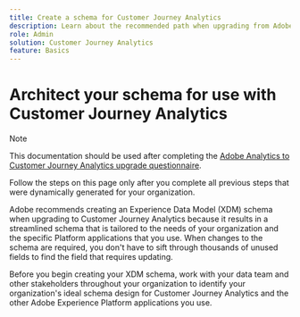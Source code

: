 ```yaml
---
title: Create a schema for Customer Journey Analytics
description: Learn about the recommended path when upgrading from Adobe Analytics to Customer Journey Analytics
role: Admin
solution: Customer Journey Analytics
feature: Basics
---
```

# Architect your schema for use with Customer Journey Analytics

>[!NOTE]
>
>This documentation should be used after completing the [Adobe Analytics to Customer Journey Analytics upgrade questionnaire](https://gigazelle.github.io/cja-ttv/).
> 
>Follow the steps on this page only after you complete all previous steps that were dynamically generated for your organization.

Adobe recommends creating an Experience Data Model (XDM) schema when upgrading to Customer Journey Analytics because it results in a streamlined schema that is tailored to the needs of your organization and the specific Platform applications that you use. When changes to the schema are required, you don't have to sift through thousands of unused fields to find the field that requires updating.  

Before you begin creating your XDM schema, work with your data team and other stakeholders throughout your organization to identify your organization's ideal schema design for Customer Journey Analytics and the other Adobe Experience Platform applications you use. 

